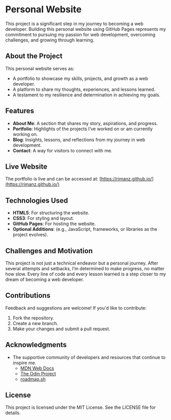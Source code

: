 # Personal Website

This project is a significant step in my journey to becoming a web developer. Building this personal website using GitHub Pages represents my commitment to pursuing my passion for web development, overcoming challenges, and growing through learning.

## About the Project

This personal website serves as:
- A portfolio to showcase my skills, projects, and growth as a web developer.
- A platform to share my thoughts, experiences, and lessons learned.
- A testament to my resilience and determination in achieving my goals.

## Features
- **About Me**: A section that shares my story, aspirations, and progress.
- **Portfolio**: Highlights of the projects I’ve worked on or am currently working on.
- **Blog**: Insights, lessons, and reflections from my journey in web development.
- **Contact**: A way for visitors to connect with me.

## Live Website
The portfolio is live and can be accessed at: [https://rimanz.github.io/](https://rimanz.github.io/)

## Technologies Used
- **HTML5**: For structuring the website.
- **CSS3**: For styling and layout.
- **GitHub Pages**: For hosting the website.
- **Optional Additions**: (e.g., JavaScript, frameworks, or libraries as the project evolves).

## Challenges and Motivation
This project is not just a technical endeavor but a personal journey. After several attempts and setbacks, I’m determined to make progress, no matter how slow. Every line of code and every lesson learned is a step closer to my dream of becoming a web developer.

## Contributions
Feedback and suggestions are welcome! If you'd like to contribute:
1. Fork the repository.
2. Create a new branch.
3. Make your changes and submit a pull request.

## Acknowledgments
- The supportive community of developers and resources that continue to inspire me.
  - [MDN Web Docs](https://developer.mozilla.org/en-US/docs/Learn)
  - [The Odin Project](https://www.theodinproject.com/)
  - [roadmap.sh](https://roadmap.sh/)

## License
This project is licensed under the MIT License. See the LICENSE file for details.

